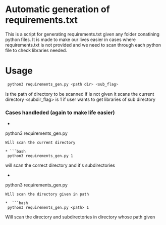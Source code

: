 # Automatic generation of requirements.txt 

This is a script for generating requirements.txt given any folder conatining python files.
It is made to make our lives easier in cases where requirements.txt is not provided and we need to scan through each python file to check libraries needed.

# Usage
```bash
 python3 requirements_gen.py <path dir> <sub_flag>
```
<path dir> is the path of directory to be scanned 
if <path dir> is not given it scans the current directory
<subdir_flag> is 1 if user wants to get libraries of sub directory
### Cases handleded (again to make life easier)

* ```bash
 python3 requirements_gen.py 
```
Will scan the current directory 

* ```bash
 python3 requirements_gen.py 1
```
will scan the correct directory and it's subdirectories

*  ```bash
 python3 requirements_gen.py <path>
```
Will scan the directory given in path

*  ```bash
 python3 requirements_gen.py <path> 1
```
Will scan the directory and subdirectories in directory whose path given


